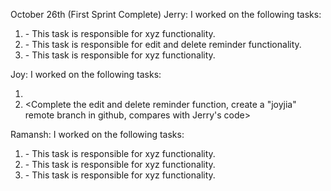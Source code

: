 October 26th (First Sprint Complete)
Jerry:
I worked on the following tasks:
1. <Create github repo and trello board> - This task is responsible for xyz functionality.
2. <Finish edit and delete function on reminder_conteroller.js> - This task is responsible for edit and delete reminder functionality.
3. <Insert Some Task Here> - This task is responsible for xyz functionality.

Joy:
I worked on the following tasks:
1. <Edit the trello board> 
2. <Complete the edit and delete reminder function, create a "joyjia" remote branch in github, compares with Jerry's code>


Ramansh:
I worked on the following tasks:
1. <Insert Some Task Here> - This task is responsible for xyz functionality.
2. <Insert Some Task Here> - This task is responsible for xyz functionality.
3. <Insert Some Task Here> - This task is responsible for xyz functionality.
